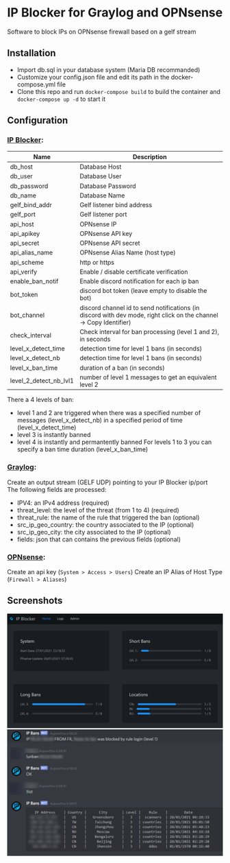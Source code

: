 # IP Blocker for Graylog and OPNsense

Software to block IPs on OPNsense firewall based on a gelf stream

## Installation
 - Import db.sql in your database system (Maria DB recommanded)
 - Customize your config.json file and edit its path in the docker-compose.yml file
 - Clone this repo and run `docker-compose build` to build the container and `docker-compose up -d` to start it

## Configuration
### <ins>IP Blocker</ins>:
|Name | Description |
|--------|------------|
| db_host | Database Host |
| db_user | Database User |
| db_password | Database Password |
| db_name | Database Name |
| gelf_bind_addr | Gelf listener bind address |
| gelf_port | Gelf listener port |
| api_host | OPNsense IP |
| api_apikey | OPNsense API key |
| api_secret | OPNsense API secret |
| api_alias_name | OPNsense Alias Name (host type) |
| api_scheme | http or https |
| api_verify | Enable / disable certificate verification |
| enable_ban_notif | Enable discord notification for each ip ban |
| bot_token | discord bot token (leave empty to disable the bot) |
| bot_channel | discord channel id to send notifications (in discord with dev mode, right click on the channel -> Copy Identifier) |
| check_interval | Check interval for ban processing (level 1 and 2), in seconds |
| level_x_detect_time | detection time for level 1 bans (in seconds) |
| level_x_detect_nb | detection time for level 1 bans (in seconds) |
| level_x_ban_time | duration of a ban (in seconds) |
| level_2_detect_nb_lvl1 | number of level 1 messages to get an equivalent level 2 |

There a 4 levels of ban:
 - level 1 and 2 are triggered when there was a specified number of messages (level_x_detect_nb) in a specified period of time (level_x_detect_time)
 - level 3 is instantly banned
 - level 4 is instantly and permantently banned
For levels 1 to 3 you can specify a ban time duration (level_x_ban_time)

### <ins>Graylog</ins>:
Create an output stream (GELF UDP) pointing to your IP Blocker ip/port  
The following fields are processed:  
 - IPV4: an IPv4 address (required)
 - threat_level: the level of the threat (from 1 to 4)  (required)
 - threat_rule: the name of the rule that triggered the ban (optional)
 - src_ip_geo_country: the country associated to the IP (optional)
 - src_ip_geo_city: the city associated to the IP (optional)
 - fields: json that can contains the previous fields (optional)

### <ins>OPNsense</ins>:
Create an api key (`System > Access > Users`)
Create an IP Alias of Host Type (`Firewall > Aliases`)

## Screenshots

![Web UI](.github/images/webui.png)
![Discord Bot](.github/images/discord.png)
